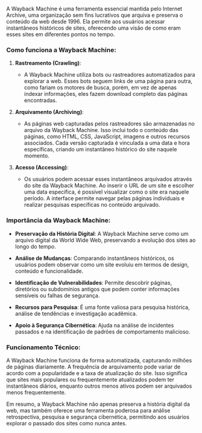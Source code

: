 A Wayback Machine é uma ferramenta essencial mantida pelo Internet Archive, uma organização sem fins lucrativos que arquiva e preserva o conteúdo da web desde 1996. Ela permite aos usuários acessar instantâneos históricos de sites, oferecendo uma visão de como eram esses sites em diferentes pontos no tempo.

### Como funciona a Wayback Machine:

1. **Rastreamento (Crawling)**:
    
    - A Wayback Machine utiliza bots ou rastreadores automatizados para explorar a web. Esses bots seguem links de uma página para outra, como fariam os motores de busca, porém, em vez de apenas indexar informações, eles fazem download completo das páginas encontradas.
2. **Arquivamento (Archiving)**:
    
    - As páginas web capturadas pelos rastreadores são armazenadas no arquivo da Wayback Machine. Isso inclui todo o conteúdo das páginas, como HTML, CSS, JavaScript, imagens e outros recursos associados. Cada versão capturada é vinculada a uma data e hora específicas, criando um instantâneo histórico do site naquele momento.
3. **Acesso (Accessing)**:
    
    - Os usuários podem acessar esses instantâneos arquivados através do site da Wayback Machine. Ao inserir o URL de um site e escolher uma data específica, é possível visualizar como o site era naquele período. A interface permite navegar pelas páginas individuais e realizar pesquisas específicas no conteúdo arquivado.

### Importância da Wayback Machine:

- **Preservação da História Digital**: A Wayback Machine serve como um arquivo digital da World Wide Web, preservando a evolução dos sites ao longo do tempo.
    
- **Análise de Mudanças**: Comparando instantâneos históricos, os usuários podem observar como um site evoluiu em termos de design, conteúdo e funcionalidade.
    
- **Identificação de Vulnerabilidades**: Permite descobrir páginas, diretórios ou subdomínios antigos que podem conter informações sensíveis ou falhas de segurança.
    
- **Recursos para Pesquisa**: É uma fonte valiosa para pesquisa histórica, análise de tendências e investigação acadêmica.
    
- **Apoio à Segurança Cibernética**: Ajuda na análise de incidentes passados e na identificação de padrões de comportamento malicioso.
    

### Funcionamento Técnico:

A Wayback Machine funciona de forma automatizada, capturando milhões de páginas diariamente. A frequência de arquivamento pode variar de acordo com a popularidade e a taxa de atualização do site. Isso significa que sites mais populares ou frequentemente atualizados podem ter instantâneos diários, enquanto outros menos ativos podem ser arquivados menos frequentemente.

Em resumo, a Wayback Machine não apenas preserva a história digital da web, mas também oferece uma ferramenta poderosa para análise retrospectiva, pesquisa e segurança cibernética, permitindo aos usuários explorar o passado dos sites como nunca antes.